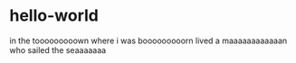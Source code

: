 # hello-world
in the tooooooooown where i was booooooooorn lived a maaaaaaaaaaaan who sailed the seaaaaaaa
